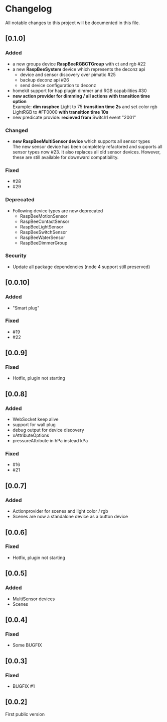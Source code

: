 # Changelog
All notable changes to this project will be documented in this file.

## [0.1.0]
### Added
* a new groups device **RaspBeeRGBCTGroup**  with ct and rgb #22   
* a new **RaspBeeSystem** device which represents the deconz api
  * device and sensor discovery over pimatic #25  
  * backup deconz api #26
  * send device configuration to deconz
* homekit support for hap plugin dimmer and RGB capabilities #30  
* **new action provider for dimming /  all actions with transition time option**   
  Example: **dim raspbee** Light to 75 **transition time 2s** and set color rgb LightRGB to #FF0000 **with transition time 10s**
* new predicate provide: **recieved from** Switch1 event "2001"

### Changed
* **new RaspBeeMultiSensor device** which supports all sensor types   
  The new sensor device has been completely refactored and supports all sensor types now #23.
  It also replaces all old sensor devices. However, these are still available for downward compatibility.

### Fixed
* #28
* #29

### Deprecated
* Following device types are now deprecated
  * RaspBeeMotionSensor
  * RaspBeeContactSensor
  * RaspBeeLightSensor
  * RaspBeeSwitchSensor
  * RaspBeeWaterSensor
  * RaspBeeDimmerGroup

### Security
* Update all package dependencies
  (node 4 support still preserved)

## [0.0.10]
### Added  
* "Smart plug"
### Fixed
* #19
* #22

## [0.0.9]
### Fixed
* Hotfix, plugin not starting

## [0.0.8]
### Added  
* WebSocket keep alive
* support for wall plug
* debug output for device discovery
* xAttributeOptions
* pressureAttribute in hPa instead kPa

### Fixed
* #16
* #21

## [0.0.7]
### Added  
* Actionprovider for scenes and light color / rgb
* Scenes are now a standalone device as a button device

## [0.0.6]
### Fixed
* Hotfix, plugin not starting

## [0.0.5]
### Added
* MultiSensor devices
* Scenes

## [0.0.4]
### Fixed
* Some BUGFIX

## [0.0.3]
### Fixed
* BUGFIX #1

## [0.0.2]
First public version
